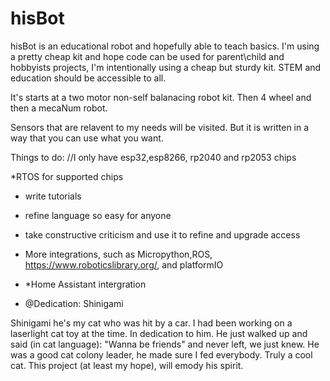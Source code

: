 # hisBot

hisBot is an educational robot and hopefully able to teach basics.
I'm using a pretty cheap kit and hope code can be used for parent\child and hobbyists projects, 
I'm intentionally using a cheap but sturdy kit.  STEM and education should be accessible to all.

It's starts at a two motor non-self balanacing robot kit.
Then 4 wheel and then a mecaNum robot.

Sensors that are relavent to my needs will be visited.
But it is written in a way that you can use what you want.

Things to do:
//I only have esp32,esp8266, rp2040 and rp2053 chips

*RTOS for supported chips
* write tutorials
* refine language so easy for anyone
* take constructive criticism and use it to refine and upgrade access
* More integrations, such as Micropython,ROS, https://www.roboticslibrary.org/, and platformIO
* *Home Assistant intergration

* @Dedication:  Shinigami

Shinigami he's my cat who was hit by a car.  I had been working on a laserlight cat toy at the time.
In dedication to him.  He just walked up and said (in cat language):  "Wanna be friends" and never left, we just knew.
He was a good cat colony leader, he made sure I fed everybody.
Truly a cool cat.  This project (at least my hope), will emody his spirit.


